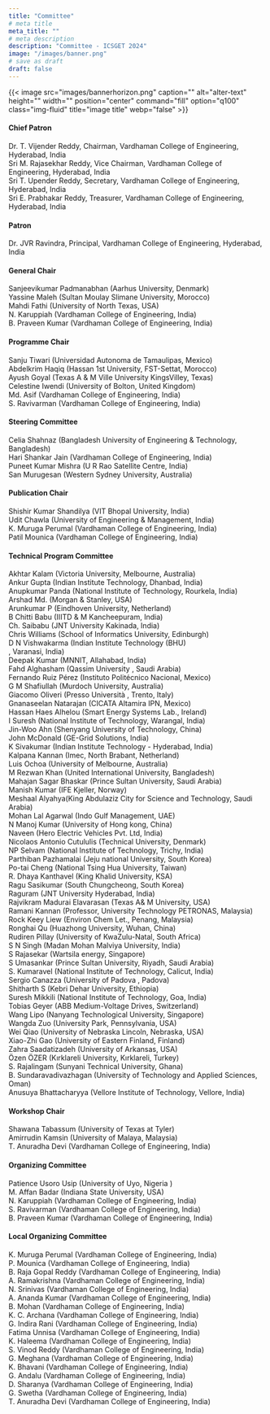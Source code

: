 ```yaml
---
title: "Committee"
# meta title
meta_title: ""
# meta description
description: "Committee - ICSGET 2024"
image: "/images/banner.png"
# save as draft
draft: false
---
```

{{< image src="images/bannerhorizon.png" caption="" alt="alter-text" height="" width="" position="center" command="fill" option="q100" class="img-fluid" title="image title"  webp="false" >}}

#### Chief Patron
Dr. T. Vijender Reddy, Chairman, Vardhaman College of Engineering, Hyderabad, India<br>
Sri M. Rajasekhar Reddy, Vice Chairman, Vardhaman College of Engineering, Hyderabad, India<br>
Sri T. Upender Reddy, Secretary, Vardhaman College of Engineering, Hyderabad, India<br>
Sri E. Prabhakar Reddy, Treasurer, Vardhaman College of Engineering, Hyderabad, India<br>
#### Patron
Dr. JVR Ravindra, Principal, Vardhaman College of Engineering, Hyderabad, India
#### General Chair
Sanjeevikumar Padmanabhan (Aarhus University, Denmark)<br>
Yassine Maleh (Sultan Moulay Slimane University, Morocco)<br>
Mahdi Fathi (University of North Texas, USA)<br>
N. Karuppiah (Vardhaman College of Engineering, India)<br>
B. Praveen Kumar (Vardhaman College of Engineering, India)<br>
#### Programme Chair
Sanju Tiwari (Universidad Autonoma de Tamaulipas, Mexico)<br>
Abdelkrim Haqiq (Hassan 1st University, FST-Settat, Morocco)<br>
Ayush Goyal (Texas A & M Ville University KingsVilley, Texas)<br>
Celestine Iwendi (University of Bolton, United Kingdom)<br>
Md. Asif (Vardhaman College of Engineering, India)<br>
S. Ravivarman (Vardhaman College of Engineering, India)<br>
#### Steering Committee
Celia Shahnaz (Bangladesh University of Engineering & Technology, Bangladesh)<br>
Hari Shankar Jain (Vardhaman College of Engineering, India)<br>
Puneet Kumar Mishra (U R Rao Satellite Centre, India)<br>
San Murugesan (Western Sydney University, Australia)<br>
#### Publication Chair
Shishir Kumar Shandilya (VIT Bhopal University, India)<br>
Udit Chawla (University of Engineering & Management, India)<br>
K. Muruga Perumal (Vardhaman College of Engineering, India)<br>
Patil Mounica (Vardhaman College of Engineering, India)<br>
#### Technical Program Committee
Akhtar Kalam (Victoria University, Melbourne, Australia)<br>
Ankur Gupta (Indian Institute Technology, Dhanbad, India)<br>
Anupkumar Panda (National Institute of Technology, Rourkela, India)<br>
Arshad Md. (Morgan & Stanley, USA)<br>
Arunkumar P (Eindhoven University, Netherland)<br>
B Chitti Babu (IIITD & M Kancheepuram, India)<br>
Ch. Saibabu (JNT University Kakinada, India)<br>
Chris Williams (School of Informatics University, Edinburgh)<br>
D N Vishwakarma (Indian Institute Technology (BHU)<br>, Varanasi, India)<br>
Deepak Kumar (MNNIT, Allahabad, India)<br>
Fahd Alghasham (Qassim University , Saudi Arabia)<br>
Fernando Ruiz Pérez (Instituto Politécnico Nacional, Mexico)<br>
G M Shafiullah (Murdoch University, Australia)<br>
Giacomo Oliveri (Presso Università , Trento, Italy)<br>
Gnanaseelan Natarajan (CICATA Altamira IPN, Mexico)<br>
Hassan Haes Alhelou (Smart Energy Systems Lab., Ireland)<br>
I Suresh (National Institute of Technology, Warangal, India)<br>
Jin-Woo Ahn (Shenyang University of Technology, China)<br>
John McDonald (GE-Grid Solutions, India)<br>
K Sivakumar (Indian Institute Technology - Hyderabad, India)<br>
Kalpana Kannan (Imec, North Brabant, Netherland)<br>
Luis Ochoa (University of Melbourne, Australia)<br>
M Rezwan Khan (United International University, Bangladesh)<br>
Mahajan Sagar Bhaskar (Prince Sultan University, Saudi Arabia)<br>
Manish Kumar (IFE Kjeller, Norway)<br>
Meshaal Alyahya(King Abdulaziz City for Science and Technology, Saudi Arabia)<br>
Mohan Lal Agarwal (Indo Gulf Management, UAE)<br>
N Manoj Kumar (University of Hong kong, China)<br>
Naveen (Hero Electric Vehicles Pvt. Ltd, India)<br>
Nicolaos Antonio Cutululis (Technical University, Denmark)<br>
NP Selvam (National Institute of Technology, Trichy, India)<br>
Parthiban Pazhamalai (Jeju national University, South Korea)<br>
Po-tai Cheng (National Tsing Hua University, Taiwan)<br>
R. Dhaya Kanthavel (King Khalid University, KSA)<br>
Ragu Sasikumar (South Chungcheong, South Korea)<br>
Raguram (JNT University Hyderabad, India)<br>
Rajvikram Madurai Elavarasan (Texas A& M University, USA)<br>
Ramani Kannan (Professor, University Technology PETRONAS, Malaysia)<br>
Rock Keey Liew (Environ Chem Let., Penang, Malaysia)<br>
Ronghai Qu (Huazhong University, Wuhan, China)<br>
Rudiren Pillay (University of KwaZulu-Natal, South Africa)<br>
S N Singh (Madan Mohan Malviya University, India)<br>
S Rajasekar (Wartsila energy, Singapore)<br>
S Umasankar (Prince Sultan University, Riyadh, Saudi Arabia)<br>
S. Kumaravel (National Institute of Technology, Calicut, India)<br>
Sergio Canazza (University of Padova , Padova)<br>
Shitharth S (Kebri Dehar University, Ethiopia)<br>
Suresh Mikkili (National Institute of Technology, Goa, India)<br>
Tobias Geyer (ABB Medium-Voltage Drives, Switzerland)<br>
Wang Lipo (Nanyang Technological University, Singapore)<br>
Wangda Zuo (University Park, Pennsylvania, USA)<br>
Wei Qiao (University of Nebraska Lincoln, Nebraska, USA)<br>
Xiao-Zhi Gao (University of Eastern Finland, Finland)<br>
Zahra Saadatizadeh (University of Arkansas, USA)<br>
Özen ÖZER (Kırklareli University, Kırklareli, Turkey)<br>
S. Rajalingam (Sunyani Technical University, Ghana)<br>
B. Sundaravadivazhagan (University of Technology and Applied Sciences, Oman)<br>
Anusuya Bhattacharyya (Vellore Institute of Technology, Vellore, India)<br>
#### Workshop Chair
Shawana Tabassum (University of Texas at Tyler)<br>
Amirrudin Kamsin (University of Malaya, Malaysia)<br>
T. Anuradha Devi (Vardhaman College of Engineering, India)<br>
#### Organizing Committee
Patience Usoro Usip (University of Uyo, Nigeria )<br>
M. Affan Badar (Indiana State University, USA)<br>
N. Karuppiah (Vardhaman College of Engineering, India)<br>
S. Ravivarman (Vardhaman College of Engineering, India)<br>
B. Praveen Kumar (Vardhaman College of Engineering, India)<br>
#### Local Organizing Committee
K. Muruga Perumal (Vardhaman College of Engineering, India)<br>
P. Mounica (Vardhaman College of Engineering, India)<br>
B. Raja Gopal Reddy (Vardhaman College of Engineering, India)<br>
A. Ramakrishna (Vardhaman College of Engineering, India)<br>
N. Srinivas (Vardhaman College of Engineering, India)<br>
A. Ananda Kumar (Vardhaman College of Engineering, India)<br>
B. Mohan (Vardhaman College of Engineering, India)<br>
K. C. Archana (Vardhaman College of Engineering, India)<br>
G. Indira Rani (Vardhaman College of Engineering, India)<br>
Fatima Unnisa (Vardhaman College of Engineering, India)<br>
K. Haleema (Vardhaman College of Engineering, India)<br>
S. Vinod Reddy (Vardhaman College of Engineering, India)<br>
G. Meghana (Vardhaman College of Engineering, India)<br>
K. Bhavani (Vardhaman College of Engineering, India)<br>
G. Andalu (Vardhaman College of Engineering, India)<br>
D. Sharanya (Vardhaman College of Engineering, India)<br>
G. Swetha (Vardhaman College of Engineering, India)<br>
T. Anuradha Devi (Vardhaman College of Engineering, India)<br>